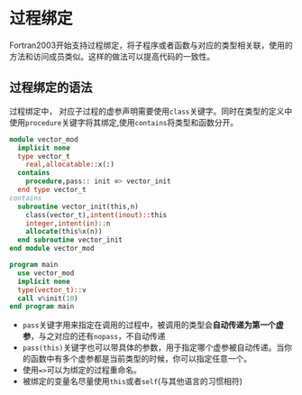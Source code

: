 # 过程绑定

Fortran2003开始支持过程绑定，将子程序或者函数与对应的类型相关联，使用的方法和访问成员类似。这样的做法可以提高代码的一致性。

## 过程绑定的语法

过程绑定中， 对应子过程的虚参声明需要使用`class`关键字。同时在类型的定义中使用`procedure`关键字将其绑定,使用`contains`将类型和函数分开。

``` fortran
module vector_mod
  implicit none
  type vector_t
    real,allocatable::x(:)
  contains
    procedure,pass:: init => vector_init
  end type vector_t
contains
  subroutine vector_init(this,n)
    class(vector_t),intent(inout)::this
    integer,intent(in)::n
    allocate(this%x(n))
  end subroutine vector_init
end module vector_mod

program main
  use vector_mod
  implicit none
  type(vector_t)::v
  call v%init(10)
end program main

```
- `pass`关键字用来指定在调用的过程中，被调用的类型会**自动传递为第一个虚参**，与之对应的还有`nopass`，不自动传递
- `pass(this)`关键字也可以带具体的参数，用于指定哪个虚参被自动传递。当你的函数中有多个虚参都是当前类型的时候，你可以指定任意一个。
- 使用`=>`可以为绑定的过程重命名。
- 被绑定的变量名尽量使用`this`或者`self`(与其他语言的习惯相符)

